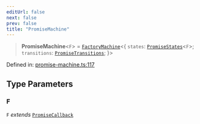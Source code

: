 ```yaml
---
editUrl: false
next: false
prev: false
title: "PromiseMachine"
---
```


> **PromiseMachine**\<`F`\> = [`FactoryMachine`](/docs/src/content/docs/reference/interfaces/factorymachine/)\<\{ `states`: [`PromiseStates`](/docs/src/content/docs/reference/type-aliases/promisestates/)\<`F`\>; `transitions`: [`PromiseTransitions`](/docs/src/content/docs/reference/type-aliases/promisetransitions/); \}\>

Defined in: [promise-machine.ts:117](https://github.com/WinstonFassett/matchina/blob/2d22b2187dda803854f54b63fe09d04bd833387d/src/promise-machine.ts#L117)

## Type Parameters

### F

`F` *extends* [`PromiseCallback`](/docs/src/content/docs/reference/type-aliases/promisecallback/)
